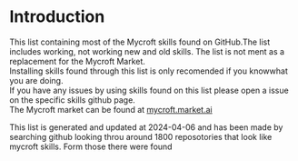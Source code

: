 # Introduction
This list containing most of the Mycroft skills found on GitHub.The list includes working, not working new and old skills. The list is not ment as a replacement for the Mycroft Market.  
Installing skills found through this list is only recomended if you knowwhat you are doing.  
If you have any issues by using skills found on this list please open a issue on the specific skills github page.  
The Mycroft market can be found at [mycroft.market.ai](http://mycroft.market.ai)  
  
This list is generated and updated at 2024-04-06 and has been made by searching github looking throu around 1800  reposotories that look like mycroft skills. Form those there were found 